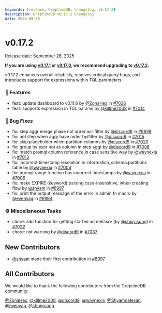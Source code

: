 ```yaml
---
keywords: [release, GreptimeDB, changelog, v0.17.2]
description: GreptimeDB v0.17.2 Changelog
date: 2025-09-28
---
```


# v0.17.2

Release date: September 28, 2025

**If you are using [v0.17.1](https://github.com/GreptimeTeam/greptimedb/releases/tag/v0.17.1) or [v0.17.0](https://github.com/GreptimeTeam/greptimedb/releases/tag/v0.17.0), we recommend upgrading to [v0.17.2](https://github.com/GreptimeTeam/greptimedb/releases/tag/v0.17.2).**

v0.17.2 enhances overall reliability, resolves critical query bugs, and introduces support for expressions within TQL parameters.

### 🚀 Features

* feat: update dashboard to v0.11.6 by [@ZonaHex](https://github.com/ZonaHex) in [#7026](https://github.com/GreptimeTeam/greptimedb/pull/7026)
* feat: supports expression in TQL params by [@killme2008](https://github.com/killme2008) in [#7014](https://github.com/GreptimeTeam/greptimedb/pull/7014)

### 🐛 Bug Fixes

* fix: step aggr merge phase not order nor filter by [@discord9](https://github.com/discord9) in [#6998](https://github.com/GreptimeTeam/greptimedb/pull/6998)
* fix: not step when aggr have order by/filter by [@discord9](https://github.com/discord9) in [#7015](https://github.com/GreptimeTeam/greptimedb/pull/7015)
* fix: skip placeholder when partition columns by [@discord9](https://github.com/discord9) in [#7020](https://github.com/GreptimeTeam/greptimedb/pull/7020)
* fix: group by expr not as column in step aggr by [@discord9](https://github.com/discord9) in [#7008](https://github.com/GreptimeTeam/greptimedb/pull/7008)
* fix: match promql column reference in case sensitive way by [@waynexia](https://github.com/waynexia) in [#7013](https://github.com/GreptimeTeam/greptimedb/pull/7013)
* fix: incorrect timestamp resolution in information_schema.partitions table by [@waynexia](https://github.com/waynexia) in [#7004](https://github.com/GreptimeTeam/greptimedb/pull/7004)
* fix: promql range function has incorrect timestamps by [@waynexia](https://github.com/waynexia) in [#7006](https://github.com/GreptimeTeam/greptimedb/pull/7006)
* fix: make EXPIRE (keyword) parsing case-insensitive, when creating flow by [@shyam](https://github.com/Shyamnatesan) in [#6997](https://github.com/GreptimeTeam/greptimedb/pull/6997)
* fix: print the output message of the error in admin fn macro by [@evenyag](https://github.com/evenyag) in [#6994](https://github.com/GreptimeTeam/greptimedb/pull/6994)

### ⚙️ Miscellaneous Tasks

* chore: add function for getting started on metasrv (by [@shuiyisong](https://github.com/shuiyisong)) in [#7022](https://github.com/GreptimeTeam/greptimedb/pull/7022)
* chore: not warning by [@discord9](https://github.com/discord9) in [#7037](https://github.com/GreptimeTeam/greptimedb/pull/7037)


## New Contributors

* [@shyam](https://github.com/Shyamnatesan) made their first contribution in [#6997](https://github.com/GreptimeTeam/greptimedb/pull/6997)


## All Contributors

We would like to thank the following contributors from the GreptimeDB community:

[@ZonaHex](https://github.com/ZonaHex), [@killme2008](https://github.com/killme2008), [@discord9](https://github.com/discord9), [@waynexia](https://github.com/waynexia), [@Shyamnatesan](https://github.com/Shyamnatesan), [@evenyag](https://github.com/evenyag), [@shuiyisong](https://github.com/shuiyisong)
